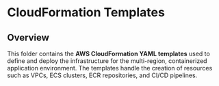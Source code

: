 # CloudFormation Templates

## Overview

This folder contains the **AWS CloudFormation YAML templates** used to define and deploy the infrastructure for the multi-region, containerized application environment. The templates handle the creation of resources such as VPCs, ECS clusters, ECR repositories, and CI/CD pipelines.


